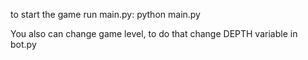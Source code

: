 to start the game run main.py:
python main.py

You also can change game level, to do that change DEPTH variable in bot.py   